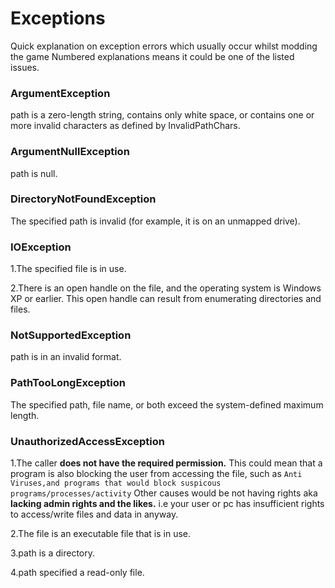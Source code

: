 # Exceptions
Quick explanation on exception errors which usually occur whilst modding the game
Numbered explanations means it could be one of the listed issues.

### ArgumentException
path is a zero-length string, contains only white space, or contains one or more invalid characters as defined by InvalidPathChars.

### ArgumentNullException
path is null.

### DirectoryNotFoundException
The specified path is invalid (for example, it is on an unmapped drive).

### IOException
1.The specified file is in use.

2.There is an open handle on the file, and the operating system is Windows XP or earlier. This open handle can result from enumerating directories and files.

### NotSupportedException
path is in an invalid format.

### PathTooLongException
The specified path, file name, or both exceed the system-defined maximum length.

### UnauthorizedAccessException
1.The caller **does not have the required permission.**
This could mean that a program is also blocking the user from accessing the file, such as `Anti Viruses,and programs that would block suspicous programs/processes/activity`
Other causes would be not having rights aka **lacking admin rights and the likes.** i.e your user or pc has insufficient rights to access/write files and data in anyway. 

2.The file is an executable file that is in use.

3.path is a directory.

4.path specified a read-only file.


